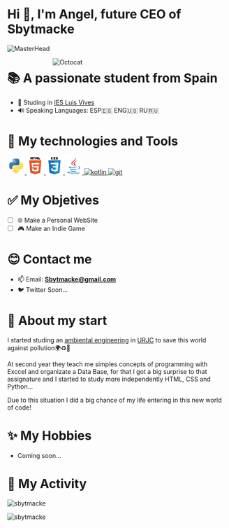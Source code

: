 <h1 align="left">Hi 🙂, I'm Angel, future CEO of Sbytmacke</h1>

![MasterHead](https://previews.123rf.com/images/trueffelpix/trueffelpix1802/trueffelpix180200006/95150923-banner-programming-and-coding-background-vector-illustration-with-icons-and-keywords.jpg)

<img align="right" alt="Octocat" width="400" src="https://cdn.discordapp.com/attachments/886222897851531265/1030413977840259092/octocat-1665739845145.png">

<h1 align="left">📚 A passionate student from Spain</h1>

- 🏫 Studing in <a href="https://www.iesluisvives.es/">IES Luis Vives</a>
- 🔊 Speaking Languages: ESP🇪🇸 ENG🇺🇸 RU🇷🇺

<h1 align="left">🚀 My technologies and Tools</h1>

<p align="left">  <a href="https://www.python.org" target="_blank" rel="noreferrer"> <img src="https://raw.githubusercontent.com/devicons/devicon/master/icons/python/python-original.svg" alt="python" width="40" height="40"/> </a> <a href="https://www.w3.org/html/" target="_blank" rel="noreferrer"> <img src="https://raw.githubusercontent.com/devicons/devicon/master/icons/html5/html5-original-wordmark.svg" alt="html5" width="40" height="40"/> </a><a href="https://www.w3schools.com/css/" target="_blank" rel="noreferrer"> <img src="https://raw.githubusercontent.com/devicons/devicon/master/icons/css3/css3-original-wordmark.svg" alt="css3" width="40" height="40"/> </a> <a href="https://www.java.com" target="_blank" rel="noreferrer"> <img src="https://raw.githubusercontent.com/devicons/devicon/master/icons/java/java-original.svg" alt="java" width="40" height="40"/> </a> <a href="https://kotlinlang.org" target="_blank" rel="noreferrer"> <img src="https://www.vectorlogo.zone/logos/kotlinlang/kotlinlang-icon.svg" alt="kotlin" width="40" height="40"/> </a><a href="https://git-scm.com/" target="_blank" rel="noreferrer"> <img src="https://www.vectorlogo.zone/logos/git-scm/git-scm-icon.svg" alt="git" width="40" height="40"/> </a> </p>

<h1 align="left">✅ My Objetives</h1>

- [ ] 🌐 Make a Personal WebSite
- [ ] 🎮 Make an Indie Game

<h1 align="left">😊 Contact me</h1>

- 📫 Email: **Sbytmacke@gmail.com**
- 🐦 Twitter Soon...

<h1 align="left">📄 About my start</h1>
<p align="left">
I started studing an <a href="https://www.urjc.es/universidad/campus/campus-de-mostoles/649-ingenieria-ambiental">ambiental engineering</a> in 
<a href="https://www.urjc.es/">URJC</a> to save this world against pollution🌍♻️💚 
</p>

<p aligne="left">
At second year they teach me simples concepts of programming with Exccel and organizate a Data Base, for that I got a big surprise to that assignature and I started to study more independently HTML, CSS and Python... 
</p>

<p aligne="left">
Due to this situation I did a big chance of my life entering in this new world of code!
</p>

<h1 align="left">✨ My Hobbies</h1>

- Coming soon...

<h1 align="left">🌠 My Activity</h1>

<p>&nbsp;<img align="left" src="https://github-readme-stats.vercel.app/api?username=sbytmacke&show_icons=true&locale=en" alt="sbytmacke" />
</p>

<p><img align="left" src="https://github-readme-stats.vercel.app/api/top-langs?username=sbytmacke&show_icons=true&locale=en&layout=compact" alt="sbytmacke" />
</p>

